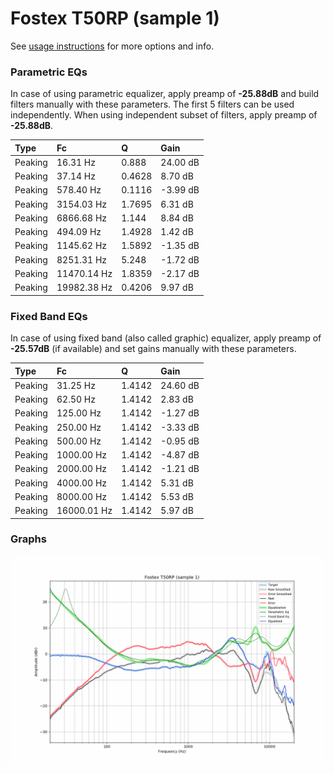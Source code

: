 # Fostex T50RP (sample 1)
See [usage instructions](https://github.com/jaakkopasanen/AutoEq#usage) for more options and info.

### Parametric EQs
In case of using parametric equalizer, apply preamp of **-25.88dB** and build filters manually
with these parameters. The first 5 filters can be used independently.
When using independent subset of filters, apply preamp of **-25.88dB**.

| Type    | Fc          |      Q | Gain     |
|:--------|:------------|:-------|:---------|
| Peaking | 16.31 Hz    | 0.888  | 24.00 dB |
| Peaking | 37.14 Hz    | 0.4628 | 8.70 dB  |
| Peaking | 578.40 Hz   | 0.1116 | -3.99 dB |
| Peaking | 3154.03 Hz  | 1.7695 | 6.31 dB  |
| Peaking | 6866.68 Hz  | 1.144  | 8.84 dB  |
| Peaking | 494.09 Hz   | 1.4928 | 1.42 dB  |
| Peaking | 1145.62 Hz  | 1.5892 | -1.35 dB |
| Peaking | 8251.31 Hz  | 5.248  | -1.72 dB |
| Peaking | 11470.14 Hz | 1.8359 | -2.17 dB |
| Peaking | 19982.38 Hz | 0.4206 | 9.97 dB  |

### Fixed Band EQs
In case of using fixed band (also called graphic) equalizer, apply preamp of **-25.57dB**
(if available) and set gains manually with these parameters.

| Type    | Fc          |      Q | Gain     |
|:--------|:------------|:-------|:---------|
| Peaking | 31.25 Hz    | 1.4142 | 24.60 dB |
| Peaking | 62.50 Hz    | 1.4142 | 2.83 dB  |
| Peaking | 125.00 Hz   | 1.4142 | -1.27 dB |
| Peaking | 250.00 Hz   | 1.4142 | -3.33 dB |
| Peaking | 500.00 Hz   | 1.4142 | -0.95 dB |
| Peaking | 1000.00 Hz  | 1.4142 | -4.87 dB |
| Peaking | 2000.00 Hz  | 1.4142 | -1.21 dB |
| Peaking | 4000.00 Hz  | 1.4142 | 5.31 dB  |
| Peaking | 8000.00 Hz  | 1.4142 | 5.53 dB  |
| Peaking | 16000.01 Hz | 1.4142 | 5.97 dB  |

### Graphs
![](./Fostex%20T50RP%20(sample%201).png)